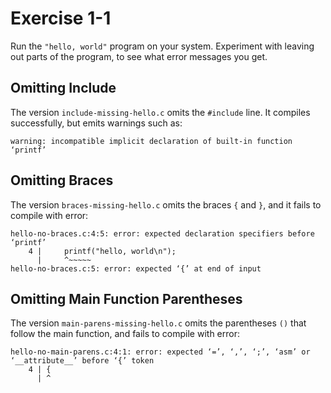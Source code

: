 # Exercise 1-1

Run the `"hello, world"` program on your system. Experiment with leaving out parts of the program, to see what error messages you get.

## Omitting Include

The version `include-missing-hello.c` omits the `#include` line. It compiles successfully, but emits warnings such as:

```
warning: incompatible implicit declaration of built-in function ‘printf’
```

## Omitting Braces

The version `braces-missing-hello.c` omits the braces `{` and `}`, and it fails to compile with error:

```
hello-no-braces.c:4:5: error: expected declaration specifiers before ‘printf’
    4 |     printf("hello, world\n");
      |     ^~~~~~
hello-no-braces.c:5: error: expected ‘{’ at end of input
```

## Omitting Main Function Parentheses

The version `main-parens-missing-hello.c` omits the parentheses `()` that follow the main function, and fails to compile
with error:

```
hello-no-main-parens.c:4:1: error: expected ‘=’, ‘,’, ‘;’, ‘asm’ or ‘__attribute__’ before ‘{’ token
    4 | {
      | ^
```
